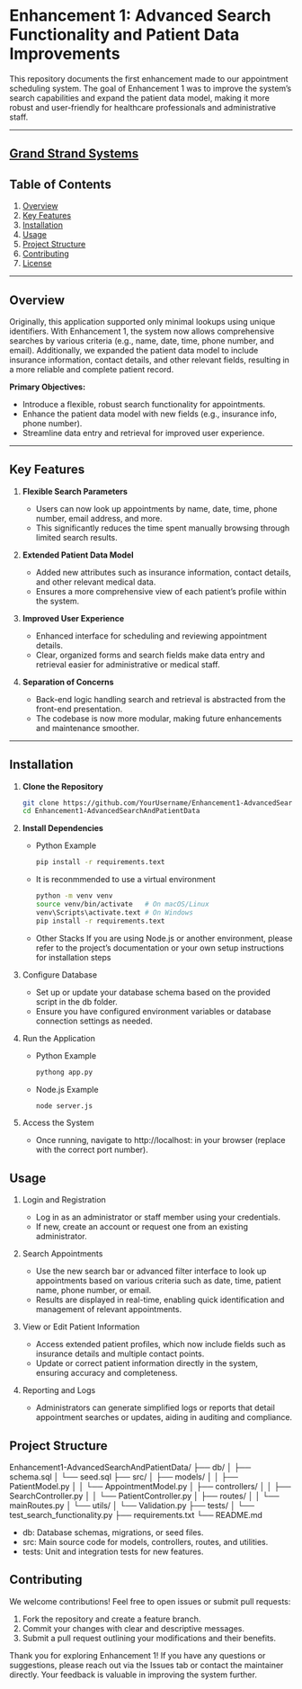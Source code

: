# Enhancement 1: Advanced Search Functionality and Patient Data Improvements

This repository documents the first enhancement made to our appointment scheduling system. The goal of Enhancement 1 was to improve the system’s search capabilities and expand the patient data model, making it more robust and user-friendly for healthcare professionals and administrative staff.

---
[Grand Strand Systems
](https://github.com/GavinBish911/GavinBish911.github.io/tree/CRUD-Operations/CRUD%20Operations)
---

## Table of Contents
1. [Overview](#overview)
2. [Key Features](#key-features)
3. [Installation](#installation)
4. [Usage](#usage)
5. [Project Structure](#project-structure)
6. [Contributing](#contributing)
7. [License](#license)

---

## Overview
Originally, this application supported only minimal lookups using unique identifiers. With Enhancement 1, the system now allows comprehensive searches by various criteria (e.g., name, date, time, phone number, and email). Additionally, we expanded the patient data model to include insurance information, contact details, and other relevant fields, resulting in a more reliable and complete patient record.

**Primary Objectives:**
- Introduce a flexible, robust search functionality for appointments.
- Enhance the patient data model with new fields (e.g., insurance info, phone number).
- Streamline data entry and retrieval for improved user experience.

---

## Key Features

1. **Flexible Search Parameters**  
   - Users can now look up appointments by name, date, time, phone number, email address, and more.
   - This significantly reduces the time spent manually browsing through limited search results.

2. **Extended Patient Data Model**  
   - Added new attributes such as insurance information, contact details, and other relevant medical data.
   - Ensures a more comprehensive view of each patient’s profile within the system.

3. **Improved User Experience**  
   - Enhanced interface for scheduling and reviewing appointment details.
   - Clear, organized forms and search fields make data entry and retrieval easier for administrative or medical staff.

4. **Separation of Concerns**  
   - Back-end logic handling search and retrieval is abstracted from the front-end presentation.
   - The codebase is now more modular, making future enhancements and maintenance smoother.

---

## Installation

1. **Clone the Repository**  
      ```bash
      git clone https://github.com/YourUsername/Enhancement1-AdvancedSearchAndPatientData.git
      cd Enhancement1-AdvancedSearchAndPatientData

2. **Install Dependencies**
   - Python Example
      ```bash
      pip install -r requirements.text
      ```
    - It is reconmmended to use a virtual environment
      ```bash
      python -m venv venv
      source venv/bin/activate   # On macOS/Linux
      venv\Scripts\activate.text # On Windows
      pip install -r requirements.text
      ```
   - Other Stacks
   If you are using Node.js or another environment, please refer to the project’s documentation or your own setup instructions for installation steps
   
3. Configure Database
   - Set up or update your database schema based on the provided script in the db folder.
   - Ensure you have configured environment variables or database connection settings as needed.

4. Run the Application
   - Python Example
      ```bash
      pythong app.py
      ```
   - Node.js Example
      ```bash
      node server.js
      ```
5. Access the System
   - Once running, navigate to http://localhost:<PORT> in your browser (replace <PORT> with the correct port number).

## Usage

1. Login and Registration
   - Log in as an administrator or staff member using your credentials.
   - If new, create an account or request one from an existing administrator.

2. Search Appointments
   - Use the new search bar or advanced filter interface to look up appointments based on various criteria such as date, time, patient name, phone number, or email.
   - Results are displayed in real-time, enabling quick identification and management of relevant appointments.

3. View or Edit Patient Information
   - Access extended patient profiles, which now include fields such as insurance details and multiple contact points.
   - Update or correct patient information directly in the system, ensuring accuracy and completeness.

4. Reporting and Logs
   - Administrators can generate simplified logs or reports that detail appointment searches or updates, aiding in auditing and compliance.
  
## Project Structure
   Enhancement1-AdvancedSearchAndPatientData/
   ├── db/
   │   ├── schema.sql
   │   └── seed.sql
   ├── src/
   │   ├── models/
   │   │   ├── PatientModel.py
   │   │   └── AppointmentModel.py
   │   ├── controllers/
   │   │   ├── SearchController.py
   │   │   └── PatientController.py
   │   ├── routes/
   │   │   └── mainRoutes.py
   │   └── utils/
   │       └── Validation.py
   ├── tests/
   │   └── test_search_functionality.py
   ├── requirements.txt
   └── README.md

   - db: Database schemas, migrations, or seed files.
   - src: Main source code for models, controllers, routes, and utilities.
   - tests: Unit and integration tests for new features.

## Contributing

We welcome contributions! Feel free to open issues or submit pull requests:

   1. Fork the repository and create a feature branch.
   2. Commit your changes with clear and descriptive messages.
   3. Submit a pull request outlining your modifications and their benefits.

Thank you for exploring Enhancement 1!
If you have any questions or suggestions, please reach out via the Issues tab or contact the maintainer directly. Your feedback is valuable in improving the system further.
   
